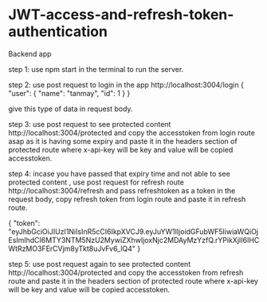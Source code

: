 # JWT-access-and-refresh-token-authentication

Backend app

step 1: use npm start in the terminal to run the server.

step 2: use post request to login in the app http://localhost:3004/login
{
"user": {
"name": "tanmay",
"id": 1
}
}

give this type of data in request body.

step 3: use post request to see protected content http://localhost:3004/protected and copy the accesstoken from login route asap as it is having some expiry and paste it in the headers section of protected route where x-api-key will be key and value will be copied accesstoken.

step 4: incase you have passed that expiry time and not able to see protected content , use post request for refresh route http://localhost:3004/refresh and pass refreshtoken as a token in the request body, copy refresh token from login route and paste it in refresh route.

{
"token": "eyJhbGciOiJIUzI1NiIsInR5cCI6IkpXVCJ9.eyJuYW1lIjoidGFubWF5IiwiaWQiOjEsImlhdCI6MTY3NTM5NzU2MywiZXhwIjoxNjc2MDAyMzYzfQ.rYPikXjII6IHCWtRzMO3FErCVjm8yTkt8uJvFv6_lQ4"
}

step 5: use post request again to see protected content http://localhost:3004/protected and copy the accesstoken from refresh route and paste it in the headers section of protected route where x-api-key will be key and value will be copied accesstoken.